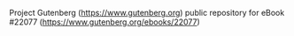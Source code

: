 Project Gutenberg (https://www.gutenberg.org) public repository for eBook #22077 (https://www.gutenberg.org/ebooks/22077)
